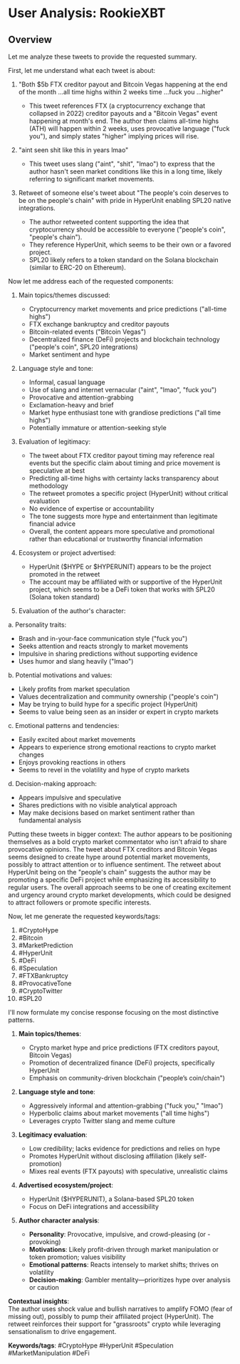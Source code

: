 # User Analysis: RookieXBT

## Overview

<think>
Let me analyze these tweets to provide the requested summary.

First, let me understand what each tweet is about:

1. "Both $5b FTX creditor payout and Bitcoin Vegas happening at the end of the month ...all time highs within 2 weeks time ...fuck you ...higher"
   - This tweet references FTX (a cryptocurrency exchange that collapsed in 2022) creditor payouts and a "Bitcoin Vegas" event happening at month's end. The author then claims all-time highs (ATH) will happen within 2 weeks, uses provocative language ("fuck you"), and simply states "higher" implying prices will rise.

2. "aint seen shit like this in years lmao"
   - This tweet uses slang ("aint", "shit", "lmao") to express that the author hasn't seen market conditions like this in a long time, likely referring to significant market movements.

3. Retweet of someone else's tweet about "The people's coin deserves to be on the people's chain" with pride in HyperUnit enabling SPL20 native integrations.
   - The author retweeted content supporting the idea that cryptocurrency should be accessible to everyone ("people's coin", "people's chain").
   - They reference HyperUnit, which seems to be their own or a favored project.
   - SPL20 likely refers to a token standard on the Solana blockchain (similar to ERC-20 on Ethereum).

Now let me address each of the requested components:

1. Main topics/themes discussed:
   - Cryptocurrency market movements and price predictions ("all-time highs")
   - FTX exchange bankruptcy and creditor payouts
   - Bitcoin-related events ("Bitcoin Vegas")
   - Decentralized finance (DeFi) projects and blockchain technology ("people's coin", SPL20 integrations)
   - Market sentiment and hype

2. Language style and tone:
   - Informal, casual language
   - Use of slang and internet vernacular ("aint", "lmao", "fuck you")
   - Provocative and attention-grabbing
   - Exclamation-heavy and brief
   - Market hype enthusiast tone with grandiose predictions ("all time highs")
   - Potentially immature or attention-seeking style

3. Evaluation of legitimacy:
   - The tweet about FTX creditor payout timing may reference real events but the specific claim about timing and price movement is speculative at best
   - Predicting all-time highs with certainty lacks transparency about methodology
   - The retweet promotes a specific project (HyperUnit) without critical evaluation
   - No evidence of expertise or accountability
   - The tone suggests more hype and entertainment than legitimate financial advice
   - Overall, the content appears more speculative and promotional rather than educational or trustworthy financial information

4. Ecosystem or project advertised:
   - HyperUnit ($HYPE or $HYPERUNIT) appears to be the project promoted in the retweet
   - The account may be affiliated with or supportive of the HyperUnit project, which seems to be a DeFi token that works with SPL20 (Solana token standard)

5. Evaluation of the author's character:

a. Personality traits:
   - Brash and in-your-face communication style ("fuck you")
   - Seeks attention and reacts strongly to market movements
   - Impulsive in sharing predictions without supporting evidence
   - Uses humor and slang heavily ("lmao")

b. Potential motivations and values:
   - Likely profits from market speculation
   - Values decentralization and community ownership ("people's coin")
   - May be trying to build hype for a specific project (HyperUnit)
   - Seems to value being seen as an insider or expert in crypto markets

c. Emotional patterns and tendencies:
   - Easily excited about market movements
   - Appears to experience strong emotional reactions to crypto market changes
   - Enjoys provoking reactions in others
   - Seems to revel in the volatility and hype of crypto markets

d. Decision-making approach:
   - Appears impulsive and speculative
   - Shares predictions with no visible analytical approach
   - May make decisions based on market sentiment rather than fundamental analysis

Putting these tweets in bigger context:
The author appears to be positioning themselves as a bold crypto market commentator who isn't afraid to share provocative opinions. The tweet about FTX creditors and Bitcoin Vegas seems designed to create hype around potential market movements, possibly to attract attention or to influence sentiment. The retweet about HyperUnit being on the "people's chain" suggests the author may be promoting a specific DeFi project while emphasizing its accessibility to regular users. The overall approach seems to be one of creating excitement and urgency around crypto market developments, which could be designed to attract followers or promote specific interests.

Now, let me generate the requested keywords/tags:
1. #CryptoHype
2. #Bitcoin
3. #MarketPrediction
4. #HyperUnit
5. #DeFi
6. #Speculation
7. #FTXBankruptcy
8. #ProvocativeTone
9. #CryptoTwitter
10. #SPL20

I'll now formulate my concise response focusing on the most distinctive patterns.
</think>

1. **Main topics/themes**:  
   - Crypto market hype and price predictions (FTX creditors payout, Bitcoin Vegas)  
   - Promotion of decentralized finance (DeFi) projects, specifically HyperUnit  
   - Emphasis on community-driven blockchain ("people’s coin/chain")  

2. **Language style and tone**:  
   - Aggressively informal and attention-grabbing ("fuck you," "lmao")  
   - Hyperbolic claims about market movements ("all time highs")  
   - Leverages crypto Twitter slang and meme culture  

3. **Legitimacy evaluation**:  
   - Low credibility; lacks evidence for predictions and relies on hype  
   - Promotes HyperUnit without disclosing affiliation (likely self-promotion)  
   - Mixes real events (FTX payouts) with speculative, unrealistic claims  

4. **Advertised ecosystem/project**:  
   - HyperUnit ($HYPERUNIT), a Solana-based SPL20 token  
   - Focus on DeFi integrations and accessibility  

5. **Author character analysis**:  
   - **Personality**: Provocative, impulsive, and crowd-pleasing (or -provoking)  
   - **Motivations**: Likely profit-driven through market manipulation or token promotion; values visibility  
   - **Emotional patterns**: Reacts intensely to market shifts; thrives on volatility  
   - **Decision-making**: Gambler mentality—prioritizes hype over analysis or caution  

**Contextual insights**:  
The author uses shock value and bullish narratives to amplify FOMO (fear of missing out), possibly to pump their affiliated project (HyperUnit). The retweet reinforces their support for "grassroots" crypto while leveraging sensationalism to drive engagement.  

**Keywords/tags**: #CryptoHype #HyperUnit #Speculation #MarketManipulation #DeFi